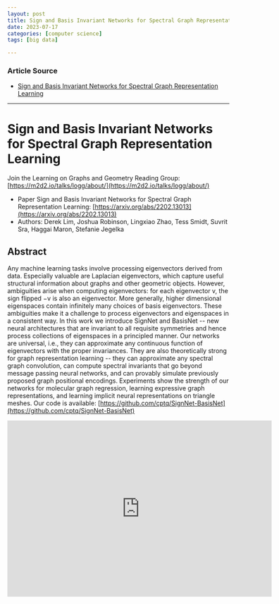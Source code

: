 ```yaml
---
layout: post
title: Sign and Basis Invariant Networks for Spectral Graph Representation Learning  
date: 2023-07-17
categories: [computer science]
tags: [big data]

---
```


### Article Source

* [Sign and Basis Invariant Networks for Spectral Graph Representation Learning](https://www.youtube.com/watch?v=f7xWQSAa6P4)


---

# Sign and Basis Invariant Networks for Spectral Graph Representation Learning

Join the Learning on Graphs and Geometry Reading Group: [https://m2d2.io/talks/logg/about/](https://m2d2.io/talks/logg/about/)

* Paper Sign and Basis Invariant Networks for Spectral Graph Representation Learning: [https://arxiv.org/abs/2202.13013](https://arxiv.org/abs/2202.13013)
* Authors: Derek Lim, Joshua Robinson, Lingxiao Zhao, Tess Smidt, Suvrit Sra, Haggai Maron, Stefanie Jegelka


## Abstract
Any machine learning tasks involve processing eigenvectors derived from data. Especially valuable are Laplacian eigenvectors, which capture useful structural information about graphs and other geometric objects. However, ambiguities arise when computing eigenvectors: for each eigenvector v, the sign flipped −v is also an eigenvector. More generally, higher dimensional eigenspaces contain infinitely many choices of basis eigenvectors. These ambiguities make it a challenge to process eigenvectors and eigenspaces in a consistent way. In this work we introduce SignNet and BasisNet -- new neural architectures that are invariant to all requisite symmetries and hence process collections of eigenspaces in a principled manner. Our networks are universal, i.e., they can approximate any continuous function of eigenvectors with the proper invariances. They are also theoretically strong for graph representation learning -- they can approximate any spectral graph convolution, can compute spectral invariants that go beyond message passing neural networks, and can provably simulate previously proposed graph positional encodings. Experiments show the strength of our networks for molecular graph regression, learning expressive graph representations, and learning implicit neural representations on triangle meshes. Our code is available: [https://github.com/cptq/SignNet-BasisNet](https://github.com/cptq/SignNet-BasisNet)

<iframe width="600" height="400" src="https://www.youtube.com/embed/f7xWQSAa6P4" title="YouTube video player" frameborder="0" allow="accelerometer; autoplay; clipboard-write; encrypted-media; gyroscope; picture-in-picture; web-share" allowfullscreen></iframe>
